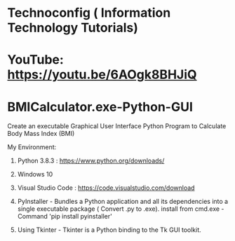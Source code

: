 # Technoconfig ( Information Technology Tutorials)
# YouTube: https://youtu.be/6AOgk8BHJiQ
# BMICalculator.exe-Python-GUI
Create an executable Graphical User Interface Python Program to Calculate Body Mass Index (BMI)

My Environment:
1. Python 3.8.3 : https://www.python.org/downloads/

2. Windows 10

3. Visual Studio Code : https://code.visualstudio.com/download

4. PyInstaller - Bundles a Python application and all its dependencies into a single executable package ( Convert .py to .exe).
install from cmd.exe - Command 'pip install pyinstaller'

5. Using Tkinter - Tkinter is a Python binding to the Tk GUI toolkit.

